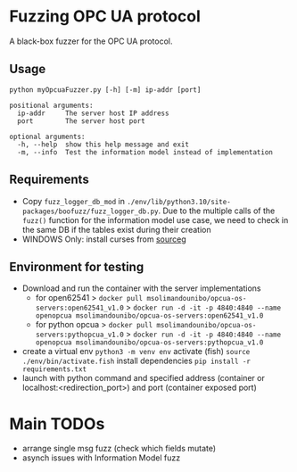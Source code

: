 # Fuzzing OPC UA protocol

A black-box fuzzer for the OPC UA protocol.

## Usage
```
python myOpcuaFuzzer.py [-h] [-m] ip-addr [port]

positional arguments:
  ip-addr     The server host IP address
  port        The server host port

optional arguments:
  -h, --help  show this help message and exit
  -m, --info  Test the information model instead of implementation
```
## Requirements
- Copy ```fuzz_logger_db_mod``` in ```./env/lib/python3.10/site-packages/boofuzz/fuzz_logger_db.py```. Due to the multiple calls of the ```fuzz()``` function for the information model use case, we need to check in the same DB if the tables exist during their creation
- WINDOWS Only: install curses from [source](https://www.lfd.uci.edu/~gohlke/pythonlibs/#curses)g

## Environment for testing
- Download and run the container with the server implementations
  - for open62541 > ```docker pull msolimandounibo/opcua-os-servers:open62541_v1.0``` > ```docker run -d -it -p 4840:4840 --name openopcua msolimandounibo/opcua-os-servers:open62541_v1.0```
  - for python opcua > ```docker pull msolimandounibo/opcua-os-servers:pythopcua_v1.0``` > ```docker run -d -it -p 4840:4840 --name openopcua msolimandounibo/opcua-os-servers:pythopcua_v1.0```
- create a virtual env ```python3 -m venv env``` activate (fish) ```source ./env/bin/activate.fish``` install dependencies ```pip install -r requirements.txt```
- launch with python command and specified address (container or localhost:<redirection_port>) and port (container exposed port)


# Main TODOs
- arrange single msg fuzz (check which fields mutate)
- asynch issues with Information Model fuzz